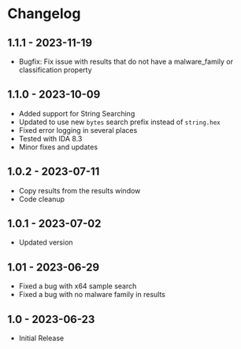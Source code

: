 # Changelog

## 1.1.1 - 2023-11-19
 - Bugfix: Fix issue with results that do not have a malware_family or classification property 

## 1.1.0 - 2023-10-09

 - Added support for String Searching
 - Updated to use new `bytes` search prefix instead of `string.hex` 
 - Fixed error logging in several places
 - Tested with IDA 8.3
 - Minor fixes and updates

## 1.0.2 - 2023-07-11

 - Copy results from the results window
 - Code cleanup

## 1.0.1 - 2023-07-02

 - Updated version

## 1.01 - 2023-06-29

 - Fixed a bug with x64 sample search
 - Fixed a bug with no malware family in results

## 1.0 - 2023-06-23

 - Initial Release
